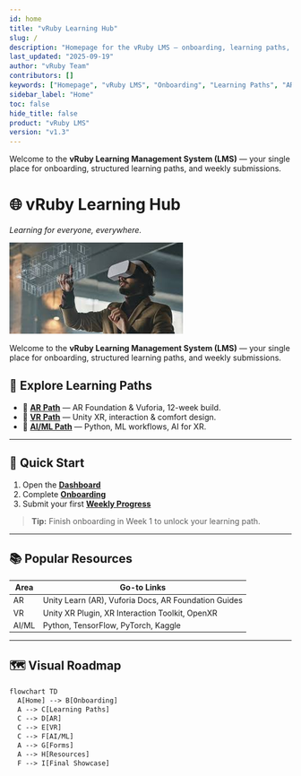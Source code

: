 ```yaml
---
id: home
title: "vRuby Learning Hub"
slug: /
description: "Homepage for the vRuby LMS — onboarding, learning paths, and resources."
last_updated: "2025-09-19"
author: "vRuby Team"
contributors: []
keywords: ["Homepage", "vRuby LMS", "Onboarding", "Learning Paths", "AR", "VR", "AI/ML"]
sidebar_label: "Home"
toc: false
hide_title: false
product: "vRuby LMS"
version: "v1.3"
---
```


Welcome to the **vRuby Learning Management System (LMS)** — your single place for onboarding, structured learning paths, and weekly submissions.

# 🌐 vRuby Learning Hub  
*Learning for everyone, everywhere.*

![Immersive VR Learning](/img/home-hero-vr.jpeg "Explore AR, VR, and AI/ML at vRuby")

Welcome to the **vRuby Learning Management System (LMS)** — your single place for onboarding, structured learning paths, and weekly submissions.


## 🔎 Explore Learning Paths
- 📱 **[AR Path](AR/README.md)** — AR Foundation & Vuforia, 12-week build.  
- 🥽 **[VR Path](VR/README.md)** — Unity XR, interaction & comfort design.  
- 🤖 **[AI/ML Path](AI/README.md)** — Python, ML workflows, AI for XR.

---

## 🚀 Quick Start
1. Open the **[Dashboard](dashboard.md)**  
2. Complete **[Onboarding](Onboarding/README.md)**  
3. Submit your first **[Weekly Progress](Forms/Weekly_Progress.md)**

> **Tip:** Finish onboarding in Week 1 to unlock your learning path.

---

## 📚 Popular Resources
| Area | Go-to Links |
|---|---|
| AR | Unity Learn (AR), Vuforia Docs, AR Foundation Guides |
| VR | Unity XR Plugin, XR Interaction Toolkit, OpenXR |
| AI/ML | Python, TensorFlow, PyTorch, Kaggle |

---

## 🗺️ Visual Roadmap
```mermaid
flowchart TD
  A[Home] --> B[Onboarding]
  A --> C[Learning Paths]
  C --> D[AR]
  C --> E[VR]
  C --> F[AI/ML]
  A --> G[Forms]
  A --> H[Resources]
  F --> I[Final Showcase]
```
